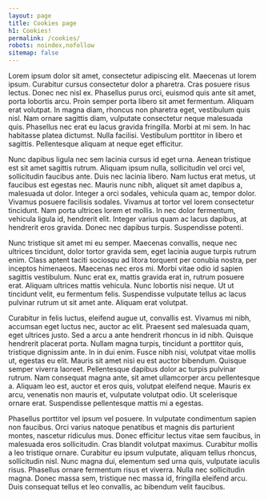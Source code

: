```yaml
---
layout: page
title: Cookies page
h1: Cookies!
permalink: /cookies/
robots: noindex,nofollow
sitemap: false
---
```


Lorem ipsum dolor sit amet, consectetur adipiscing elit. Maecenas ut lorem ipsum. Curabitur cursus consectetur dolor a pharetra. Cras posuere risus lectus. Donec nec nisl ex. Phasellus purus orci, euismod quis ante sit amet, porta lobortis arcu. Proin semper porta libero sit amet fermentum. Aliquam erat volutpat. In magna diam, rhoncus non pharetra eget, vestibulum quis nisl. Nam ornare sagittis diam, vulputate consectetur neque malesuada quis. Phasellus nec erat eu lacus gravida fringilla. Morbi at mi sem. In hac habitasse platea dictumst. Nulla facilisi. Vestibulum porttitor in libero et sagittis. Pellentesque aliquam at neque eget efficitur.

Nunc dapibus ligula nec sem lacinia cursus id eget urna. Aenean tristique est sit amet sagittis rutrum. Aliquam ipsum nulla, sollicitudin vel orci vel, sollicitudin faucibus ante. Duis nec lacinia libero. Nam luctus erat metus, ut faucibus est egestas nec. Mauris nunc nibh, aliquet sit amet dapibus a, malesuada ut dolor. Integer a orci sodales, vehicula quam ac, tempor dolor. Vivamus posuere facilisis sodales. Vivamus at tortor vel lorem consectetur tincidunt. Nam porta ultrices lorem et mollis. In nec dolor fermentum, vehicula ligula id, hendrerit elit. Integer varius quam ac lacus dapibus, at hendrerit eros gravida. Donec nec dapibus turpis. Suspendisse potenti.

Nunc tristique sit amet mi eu semper. Maecenas convallis, neque nec ultrices tincidunt, dolor tortor gravida sem, eget lacinia augue turpis rutrum enim. Class aptent taciti sociosqu ad litora torquent per conubia nostra, per inceptos himenaeos. Maecenas nec eros mi. Morbi vitae odio id sapien sagittis vestibulum. Nunc erat ex, mattis gravida erat in, rutrum posuere erat. Aliquam ultrices mattis vehicula. Nunc lobortis nisi neque. Ut ut tincidunt velit, eu fermentum felis. Suspendisse vulputate tellus ac lacus pulvinar rutrum ut sit amet ante. Aliquam erat volutpat.

Curabitur in felis luctus, eleifend augue ut, convallis est. Vivamus mi nibh, accumsan eget luctus nec, auctor ac elit. Praesent sed malesuada quam, eget ultrices justo. Sed a arcu a ante hendrerit rhoncus in id nibh. Quisque hendrerit placerat porta. Nullam magna turpis, tincidunt a porttitor quis, tristique dignissim ante. In in dui enim. Fusce nibh nisi, volutpat vitae mollis ut, egestas eu elit. Mauris sit amet nisi eu est auctor bibendum. Quisque semper viverra laoreet. Pellentesque dapibus dolor ac turpis pulvinar rutrum. Nam consequat magna ante, sit amet ullamcorper arcu pellentesque a. Aliquam leo est, auctor et eros quis, volutpat eleifend neque. Mauris ex arcu, venenatis non mauris et, vulputate volutpat odio. Ut scelerisque ornare erat. Suspendisse pellentesque mattis mi a egestas.

Phasellus porttitor vel ipsum vel posuere. In vulputate condimentum sapien non faucibus. Orci varius natoque penatibus et magnis dis parturient montes, nascetur ridiculus mus. Donec efficitur lectus vitae sem faucibus, in malesuada eros sollicitudin. Cras blandit volutpat maximus. Curabitur mollis a leo tristique ornare. Curabitur eu ipsum vulputate, aliquam tellus rhoncus, sollicitudin nisl. Nunc magna dui, elementum sed urna quis, vulputate iaculis risus. Phasellus ornare fermentum risus et viverra. Nulla nec sollicitudin magna. Donec massa sem, tristique nec massa id, fringilla eleifend arcu. Duis consequat tellus et leo convallis, ac bibendum velit faucibus.
